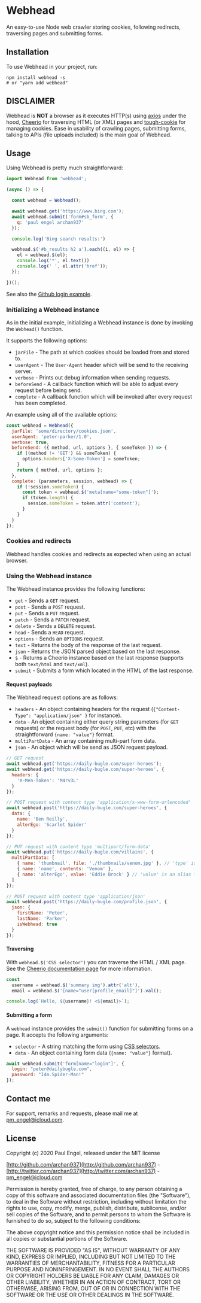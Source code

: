 # Webhead

An easy-to-use Node web crawler storing cookies, following redirects, traversing pages and submitting forms.

## Installation

To use Webhead in your project, run:

  ```shell
  npm install webhead -s
  # or "yarn add webhead"
  ```

## DISCLAIMER

Webhead is **NOT** a browser as it executes HTTP(s) using [axios](https://www.npmjs.com/package/axios) under the hood, [Cheerio](https://cheerio.js.org/) for traversing HTML (or XML) pages and [tough-cookie](https://www.npmjs.com/package/tough-cookie) for managing cookies. Ease in usability of crawling pages, submitting forms, talking to APIs (file uploads included) is the main goal of Webhead.

## Usage

Using Webhead is pretty much straightforward:

  ```javascript
  import Webhead from 'webhead';

  (async () => {

    const webhead = Webhead();

    await webhead.get('https://www.bing.com');
    await webhead.submit('form#sb_form', {
      q: 'paul engel archan937'
    });

    console.log('Bing search results:')

    webhead.$('#b_results h2 a').each((i, el) => {
      el = webhead.$(el);
      console.log('*', el.text())
      console.log(' ', el.attr('href'));
    });

  })();
  ```

See also the [Github login example](https://github.com/archan937/webhead/blob/master/examples/github.js).

### Initializing a Webhead instance

As in the initial example, initializing a Webhead instance is done by invoking the `Webhead()` function.

It supports the following options:

  * `jarFile` - The path at which cookies should be loaded from and stored to.
  * `userAgent` - The `User-Agent` header which will be send to the receiving server.
  * `verbose` - Prints out debug information when sending requests.
  * `beforeSend` - A callback function which will be able to adjust every request before being send.
  * `complete` - A callback function which will be invoked after every request has been completed.

An example using all of the available options:

  ```javascript
  const webhead = Webhead({
    jarFile: 'some/directory/cookies.json',
    userAgent: 'peter-parker/1.0',
    verbose: true,
    beforeSend: ({ method, url, options }, { someToken }) => {
      if ((method != 'GET') && someToken) {
        options.headers['X-Some-Token'] = someToken;
      }
      return { method, url, options };
    },
    complete: (parameters, session, webhead) => {
      if (!session.someToken) {
        const token = webhead.$('meta[name="some-token"]');
        if (token.length) {
          session.someToken = token.attr('content');
        }
      }
    }
  });
  ```

### Cookies and redirects

Webhead handles cookies and redirects as expected when using an actual browser.

### Using the Webhead instance

The Webhead instance provides the following functions:

  * `get` - Sends a `GET` request.
  * `post` - Sends a `POST` request.
  * `put` - Sends a `PUT` request.
  * `patch` - Sends a `PATCH` request.
  * `delete` - Sends a `DELETE` request.
  * `head` - Sends a `HEAD` request.
  * `options` - Sends an `OPTIONS` request.
  * `text` - Returns the body of the response of the last request.
  * `json` - Returns the JSON parsed object based on the last response.
  * `$` - Returns a Cheerio instance based on the last response
  (supports both `text/html` and `text/xml`).
  * `submit` - Submits a form which located in the HTML of the last response.

#### Request payloads

The Webhead request options are as follows:

  * `headers` - An object containing headers for the request (`{"Content-Type": "application/json" }` for instance).
  * `data` - An object containing either query string parameters (for `GET` requests) or the request body (for `POST`, `PUT`, etc) with the straightforward `{name: "value"}` format.
  * `multiPartData` - An array containing multi-part form data.
  * `json` - An object which will be send as JSON request payload.

  ```javascript
  // GET request
  await webhead.get('https://daily-bugle.com/super-heroes');
  await webhead.get('https://daily-bugle.com/super-heroes', {
    headers: {
      'X-Men-Token': 'M4rv3L'
    }
  });

  // POST request with content type 'application/x-www-form-urlencoded'
  await webhead.post('https://daily-bugle.com/super-heroes', {
    data: {
      name: 'Ben Reilly',
      alterEgo: 'Scarlet Spider'
    }
  });

  // PUT request with content type 'multipart/form-data'
  await webhead.put('https://daily-bugle.com/villains', {
    multiPartData: [
      { name: 'thumbnail', file: './thumbnails/venom.jpg' }, // 'type' is optional
      { name: 'name', contents: 'Venom' },
      { name: 'alterEgo', value: 'Eddie Brock' } // 'value' is an alias for 'contents'
    ]
  });

  // POST request with content type 'application/json'
  await webhead.post('https://daily-bugle.com/profile.json', {
    json: {
      firstName: 'Peter',
      lastName: 'Parker',
      isWebhead: true
    }
  });
  ```

#### Traversing

With `webhead.$('CSS selector')` you can traverse the HTML / XML page. See the [Cheerio documentation page](https://cheerio.js.org) for more information.

  ```javascript
  const
    username = webhead.$('summary img').attr('alt'),
    email = webhead.$('[name="user[profile_email]"]').val();

  console.log(`Hello, ${username}! <${email}>`);
  ```

#### Submitting a form

A `webhead` instance provides the `submit()` function for submitting forms on a page. It accepts the following arguments:

  * `selector` - A string matching the form using [CSS selectors](https://www.w3schools.com/cssref/css_selectors.asp).
  * `data` - An object containing form data (`{name: "value"}` format).

  ```javascript
  await webhead.submit('form[name="login"]', {
    login: "peter@dailybugle.com",
    password: "I4m.Spider-Man!"
  });
  ```

## Contact me

For support, remarks and requests, please mail me at [pm_engel@icloud.com](mailto:pm_engel@icloud.com).

## License

Copyright (c) 2020 Paul Engel, released under the MIT license

[http://github.com/archan937](http://github.com/archan937) - [http://twitter.com/archan937](http://twitter.com/archan937) - [pm_engel@icloud.com](mailto:pm_engel@icloud.com)

Permission is hereby granted, free of charge, to any person obtaining a copy of this software and associated documentation files (the "Software"), to deal in the Software without restriction, including without limitation the rights to use, copy, modify, merge, publish, distribute, sublicense, and/or sell copies of the Software, and to permit persons to whom the Software is furnished to do so, subject to the following conditions:

The above copyright notice and this permission notice shall be included in all copies or substantial portions of the Software.

THE SOFTWARE IS PROVIDED "AS IS", WITHOUT WARRANTY OF ANY KIND, EXPRESS OR IMPLIED, INCLUDING BUT NOT LIMITED TO THE WARRANTIES OF MERCHANTABILITY, FITNESS FOR A PARTICULAR PURPOSE AND NONINFRINGEMENT. IN NO EVENT SHALL THE AUTHORS OR COPYRIGHT HOLDERS BE LIABLE FOR ANY CLAIM, DAMAGES OR OTHER LIABILITY, WHETHER IN AN ACTION OF CONTRACT, TORT OR OTHERWISE, ARISING FROM, OUT OF OR IN CONNECTION WITH THE SOFTWARE OR THE USE OR OTHER DEALINGS IN THE SOFTWARE.
